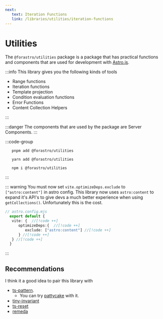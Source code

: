 ```yaml
---
next:
   text: Iteration Functions
   link: /libraries/utilities/iteration-functions
---
```


<!-- markdownlint-disable-next-line MD033 -->
# Utilities <Badge type="info" text="4.3.8"  />

The `@forastro/utilities` package is a package that has practical functions and components
that are used for development with [Astro.js](https://astro.build).

:::info This library gives you the following kinds of tools

- Range functions
- Iteration functions
- Template projection
- Condition evaluation functions
- Error Functions
- Content Collection Helpers

:::

:::danger
 The components that are used by the package are Server Components.
:::

:::code-group

 ```[pnpm] shell
    pnpm add @forastro/utilities
 ```

 ```[yarn] shell
    yarn add @forastro/utilities
 ```

 ```[npm] shell
    npm i @forastro/utilities
 ```

:::

::: warning You must now set `vite.optimizeDeps.exclude` to `["astro:content"]` in astro config.
  This library now uses `astro:content` to expand it's API's
  to give devs a much better experience when using `getCollections()`.
  Unfortunately this is the cost.

```ts
// astro.config.mjs
  export default {
   vite: {  //[!code ++]
      optimizeDeps:{  //[!code ++]
         exclude: ["astro:content"] //[!code ++]
      } //[!code ++]
   } //[!code ++]
  }
```

:::

## Recommendations

I think it a good idea to pair this library with

- [ts-pattern](https://www.npmjs.com/package/ts-pattern).
  - You can try [pattycake](https://www.npmjs.com/package/pattycake) with it.
- [tiny-invariant](https://www.npmjs.com/package/tiny-invariant)
- [ts-reset](https://www.npmjs.com/package/@total-typescript/ts-reset)
- [remeda](https://www.npmjs.com/package/remeda)
